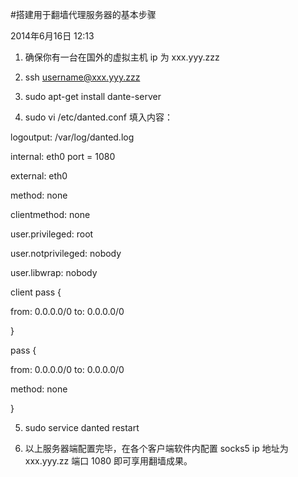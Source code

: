 #搭建用于翻墙代理服务器的基本步骤

2014年6月16日 12:13


1. 确保你有一台在国外的虚拟主机 ip 为 xxx.yyy.zzz

2. ssh username@xxx.yyy.zzz

3. sudo apt-get install dante-server

4. sudo vi /etc/danted.conf 填入内容：

logoutput: /var/log/danted.log

internal: eth0 port = 1080

external: eth0

method: none

clientmethod: none

user.privileged: root

user.notprivileged: nobody

user.libwrap: nobody

client pass {

from: 0.0.0.0/0 to: 0.0.0.0/0

}

pass {

from: 0.0.0.0/0 to: 0.0.0.0/0

method: none

}

5. sudo service danted restart

6. 以上服务器端配置完毕，在各个客户端软件内配置 socks5 ip 地址为 xxx.yyy.zz 端口 1080 即可享用翻墙成果。